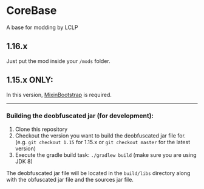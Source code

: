 # CoreBase
A base for modding by LCLP

## 1.16.x
Just put the mod inside your `/mods` folder.

## 1.15.x ONLY:
In this version, <a href="https://www.curseforge.com/minecraft/mc-mods/mixinbootstrap">MixinBootstrap</a> is required.

<hr>

### Building the deobfuscated jar (for development):
1. Clone this repository
2. Checkout the version you want to build the deobfuscated jar file for. (e.g. `git checkout 1.15` for 1.15.x or `git checkout master` for the latest version)
3. Execute the gradle build task: `./gradlew build` (make sure you are using JDK 8)

The deobfuscated jar file will be located in the `build/libs` directory along with the obfuscated jar file and the sources jar file.
